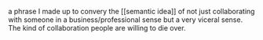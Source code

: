 a phrase I made up to convery the [[semantic idea]] of not just collaborating with someone in a business/professional sense but a very viceral sense. The kind of collaboration people are willing to die over.




